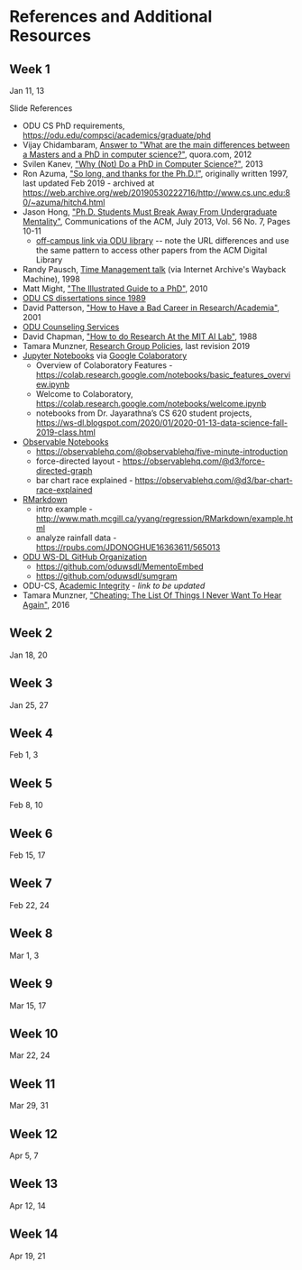 # References and Additional Resources

## Week 1
Jan 11, 13

Slide References
* ODU CS PhD requirements, https://odu.edu/compsci/academics/graduate/phd
* Vijay Chidambaram, [Answer to "What are the main differences between a Masters and a PhD in computer science?"](https://www.quora.com/What-are-the-main-differences-between-a-Masters-and-a-PhD-in-computer-science/answer/Vijay-Chidambaram), quora.com, 2012
* Svilen Kanev, ["Why (Not) Do a PhD in Computer Science?"](http://blog.skanev.org/2013/03/why-not-do-phd-in-computer-science.html), 2013
* Ron Azuma, ["So long, and thanks for the Ph.D.!"](http://www.cs.unc.edu/~azuma/hitch4.html), originally written 1997, last updated Feb 2019 - archived at https://web.archive.org/web/20190530222716/http://www.cs.unc.edu:80/~azuma/hitch4.html
* Jason Hong, ["Ph.D. Students Must Break Away From Undergraduate Mentality"](https://dl.acm.org/doi/abs/10.1145/2483852.2483857), Communications of the ACM, July 2013, Vol. 56 No. 7, Pages 10-11
  * [off-campus link via ODU library](https://dl-acm-org.proxy.lib.odu.edu/doi/abs/10.1145/2483852.2483857) -- note the URL differences and use the same pattern to access other papers from the ACM Digital Library
* Randy Pausch, [Time Management talk](http://web.archive.org/web/20070223065627/www.cs.virginia.edu/helpnet/Time/time.html) (via Internet Archive's Wayback Machine), 1998
* Matt Might, ["The Illustrated Guide to a PhD"](http://matt.might.net/articles/phd-school-in-pictures/), 2010
* [ODU CS dissertations since 1989](https://digitalcommons.odu.edu/computerscience_etds/)
* David Patterson, ["How to Have a Bad Career in Research/Academia"](https://people.eecs.berkeley.edu/~pattrsn/talks/BadCareer.pdf), 2001
* [ODU Counseling Services](https://www.odu.edu/counselingservices)
* David Chapman, ["How to do Research At the MIT AI Lab"](https://dspace.mit.edu/handle/1721.1/41487), 1988
* Tamara Munzner, [Research Group Policies](https://www.cs.ubc.ca/~tmm/policy.txt), last revision 2019
* [Jupyter Notebooks](https://jupyter.org/) via [Google Colaboratory](https://colab.research.google.com/)
  * Overview of Colaboratory Features - https://colab.research.google.com/notebooks/basic_features_overview.ipynb
  * Welcome to Colaboratory, https://colab.research.google.com/notebooks/welcome.ipynb
  * notebooks from Dr. Jayarathna’s CS 620 student projects, https://ws-dl.blogspot.com/2020/01/2020-01-13-data-science-fall-2019-class.html
* [Observable Notebooks](https://observablehq.com/)
  * https://observablehq.com/@observablehq/five-minute-introduction
  * force-directed layout - https://observablehq.com/@d3/force-directed-graph
  * bar chart race explained - https://observablehq.com/@d3/bar-chart-race-explained
* [RMarkdown](https://rmarkdown.rstudio.com/)
  * intro example - http://www.math.mcgill.ca/yyang/regression/RMarkdown/example.html
  * analyze rainfall data - https://rpubs.com/JDONOGHUE16363611/565013
* [ODU WS-DL GitHub Organization](https://github.com/oduwsdl)
  * https://github.com/oduwsdl/MementoEmbed
  * https://github.com/oduwsdl/sumgram
* ODU-CS, [Academic Integrity](https://graduate.cs.odu.edu/resources/academic-integrity/) - *link to be updated*
* Tamara Munzner, ["Cheating: The List Of Things I Never Want To Hear Again"](https://www.cs.ubc.ca/~tmm/courses/cheat.html), 2016

## Week 2
Jan 18, 20

## Week 3
Jan 25, 27

## Week 4
Feb 1, 3

## Week 5
Feb 8, 10

## Week 6
Feb 15, 17

## Week 7
Feb 22, 24

## Week 8
Mar 1, 3

## Week 9
Mar 15, 17

## Week 10
Mar 22, 24

## Week 11
Mar 29, 31

## Week 12
Apr 5, 7

## Week 13
Apr 12, 14

## Week 14
Apr 19, 21
